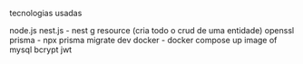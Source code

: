 tecnologias usadas

node.js
nest.js - nest g resource (cria todo o crud de uma entidade)
openssl
prisma - npx prisma migrate dev
docker - docker compose up
image of mysql
bcrypt
jwt
